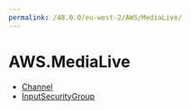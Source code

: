 ```yaml
---
permalink: /48.0.0/eu-west-2/AWS/MediaLive/
---
```


# AWS.MediaLive



* [Channel](Channel.md)
* [InputSecurityGroup](InputSecurityGroup.md)